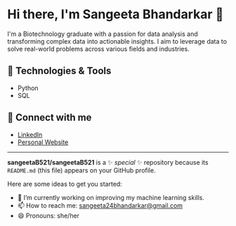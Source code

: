 
# Hi there, I'm Sangeeta Bhandarkar 👋

I'm a Biotechnology graduate with a passion for data analysis and transforming complex data into actionable insights. I aim to leverage data to solve real-world problems across various fields and industries.

## 🔧 Technologies & Tools
- Python
- SQL

## 🔗 Connect with me
- [LinkedIn](https://www.linkedin.com/in/sangeetab2452)
- [Personal Website](https://sangeeta24bhandark.wixsite.com/my-site-2)

---

**sangeetaB521/sangeetaB521** is a ✨ _special_ ✨ repository because its `README.md` (this file) appears on your GitHub profile.

Here are some ideas to get you started:

- 🔭 I’m currently working on improving my machine learning skills.
- 📫 How to reach me: sangeeta24bhandarkar@gmail.com
- 😄 Pronouns: she/her

